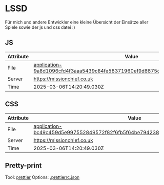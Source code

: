 # LSSD

Für mich und andere Entwickler eine kleine Übersicht der Einsätze aller Spiele sowie der js und css datei :)

<!-- automated -->

## JS

| Attribute | Value                                                                                                                                                                                                |
| --------- | ---------------------------------------------------------------------------------------------------------------------------------------------------------------------------------------------------- |
| File      | [application-9a8d1096cfd4f3aaa5439c84fe58371960ef9d8875c402a126b0a527b48bc48e.js](https://missionchief.co.uk/assets/application-9a8d1096cfd4f3aaa5439c84fe58371960ef9d8875c402a126b0a527b48bc48e.js) |
| Server    | https://missionchief.co.uk                                                                                                                                                                           |
| Time      | 2025-03-06T14:20:49.030Z                                                                                                                                                                             |

## CSS

| Attribute | Value                                                                                                                                                                                                  |
| --------- | ------------------------------------------------------------------------------------------------------------------------------------------------------------------------------------------------------ |
| File      | [application-bc49c459d5e997552849572f82f6fb5f64be794238e256b2ba7a8351e1c000b3.css](https://missionchief.co.uk/assets/application-bc49c459d5e997552849572f82f6fb5f64be794238e256b2ba7a8351e1c000b3.css) |
| Server    | https://missionchief.co.uk                                                                                                                                                                             |
| Time      | 2025-03-06T14:20:49.030Z                                                                                                                                                                               |

## Pretty-print

Tool: [prettier](https://prettier.io)
Options: [.prettierrc.json](./.prettierrc.json)

<!-- /automated -->
